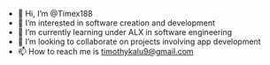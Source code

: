 - 👋 Hi, I’m @Timex188
- 👀 I’m interested in software creation and development 
- 🌱 I’m currently learning under ALX in software engineering 
- 💞️ I’m looking to collaborate on projects involving app development 
- 📫 How to reach me is timothykalu9@gmail.com

<!---
Timex188/Timex188 is a ✨ special ✨ repository because its `README.md` (this file) appears on your GitHub profile.
You can click the Preview link to take a look at your changes.
--->
